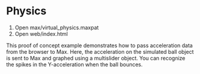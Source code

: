 # Physics

1. Open max/virtual_physics.maxpat
2. Open web/index.html

This proof of concept example demonstrates how to pass acceleration data from the browser to Max. Here, the acceleration on the simulated ball object is sent to Max and graphed using a multislider object. You can recognize the spikes in the Y-acceleration when the ball bounces.